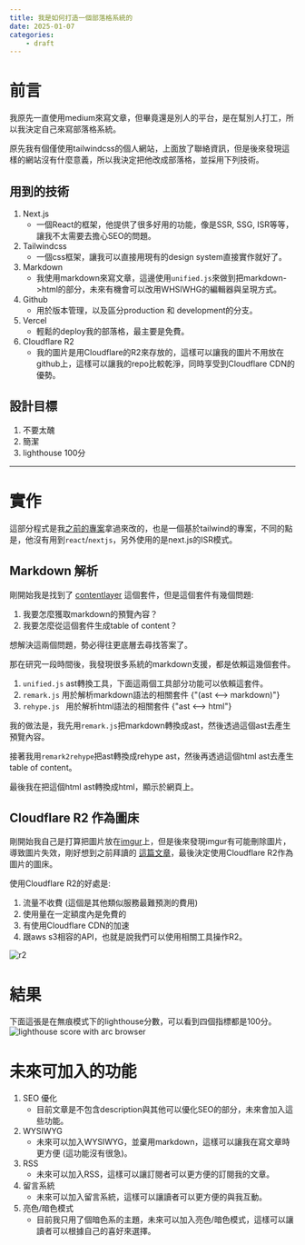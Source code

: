 ```yaml
---
title: 我是如何打造一個部落格系統的
date: 2025-01-07
categories:
    - draft
---
```


# 前言

我原先一直使用medium來寫文章，但畢竟還是別人的平台，是在幫別人打工，所以我決定自己來寫部落格系統。

原先我有個僅使用tailwindcss的個人網站，上面放了聯絡資訊，但是後來發現這樣的網站沒有什麼意義，所以我決定把他改成部落格，並採用下列技術。

## 用到的技術

1. Next.js
    - 一個React的框架，他提供了很多好用的功能，像是SSR, SSG, ISR等等，讓我不太需要去擔心SEO的問題。
2. Tailwindcss
    - 一個css框架，讓我可以直接用現有的design system直接實作就好了。
3. Markdown
    - 我使用markdown來寫文章，這邊使用``unified.js``來做到把markdown->html的部分，未來有機會可以改用WHSIWHG的編輯器與呈現方式。
4. Github
    - 用於版本管理，以及區分production 和 development的分支。
5. Vercel
    - 輕鬆的deploy我的部落格，最主要是免費。
6. Cloudflare R2
    - 我的圖片是用Cloudflare的R2來存放的，這樣可以讓我的圖片不用放在github上，這樣可以讓我的repo比較乾淨，同時享受到Cloudflare CDN的優勢。

## 設計目標
1. 不要太醜
2. 簡潔
3. lighthouse 100分

---

# 實作

這部分程式是我[之前的專案](https://github.com/bloodnighttw/website-v3)拿過來改的，也是一個基於tailwind的專案，不同的點是，他沒有用到`react`/`nextjs`，另外使用的是next.js的ISR模式。

## Markdown 解析

剛開始我是找到了 [contentlayer](https://contentlayer.dev/) 這個套件，但是這個套件有幾個問題:
1. 我要怎麼獲取markdown的預覽內容？
2. 我要怎麼從這個套件生成table of content？

想解決這兩個問題，勢必得往更底層去尋找答案了。

那在研究一段時間後，我發現很多系統的markdown支援，都是依賴這幾個套件。
1. `unified.js`  ast轉換工具，下面這兩個工具部分功能可以依賴這套件。
2. `remark.js`   用於解析markdown語法的相關套件 {"(ast <--> markdown)"}
3. `rehype.js `  用於解析html語法的相關套件 {"ast <--> html"}

我的做法是，我先用`remark.js`把markdown轉換成ast，然後透過這個ast去產生預覽內容。

接著我用`remark2rehype`把ast轉換成rehype ast，然後再透過這個html ast去產生table of content。

最後我在把這個html ast轉換成html，顯示於網頁上。

## Cloudflare R2 作為圖床
剛開始我自己是打算把圖片放在[imgur](https://imgur.com/)上，但是後來發現imgur有可能刪除圖片，導致圖片失效，剛好想到之前拜讀的
[這篇文章](https://ivonblog.com/posts/cloudflare-r2-image-hosting/)，最後決定使用Cloudflare R2作為圖片的圖床。

使用Cloudflare R2的好處是:
1. 流量不收費 (這個是其他類似服務最難預測的費用)
2. 使用量在一定額度內是免費的
3. 有使用Cloudflare CDN的加速
4. 跟aws s3相容的API，也就是說我們可以使用相關工具操作R2。

![r2](https://r2.bntw.dev/how-i-made-my-blog/r2.png)

# 結果

下面這張是在無痕模式下的lighthouse分數，可以看到四個指標都是100分。
![lighthouse score with arc browser](https://r2.bntw.dev/how-i-made-my-blog/lighthouse.png)

# 未來可加入的功能
1. SEO 優化
    - 目前文章是不包含description與其他可以優化SEO的部分，未來會加入這些功能。
2. WYSIWYG
    - 未來可以加入WYSIWYG，並棄用markdown，這樣可以讓我在寫文章時更方便 (這功能沒有很急)。
3. RSS
    - 未來可以加入RSS，這樣可以讓訂閱者可以更方便的訂閱我的文章。
4. 留言系統
    - 未來可以加入留言系統，這樣可以讓讀者可以更方便的與我互動。
5. 亮色/暗色模式
    - 目前我只用了個暗色系的主題，未來可以加入亮色/暗色模式，這樣可以讓讀者可以根據自己的喜好來選擇。
